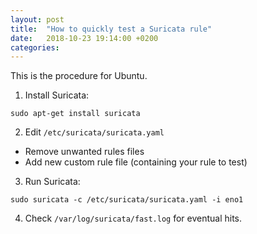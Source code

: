 ```yaml
---
layout: post
title:  "How to quickly test a Suricata rule"
date:   2018-10-23 19:14:00 +0200
categories: 
---
```


This is the procedure for Ubuntu.

1. Install Suricata:

```
sudo apt-get install suricata
```

2. Edit `/etc/suricata/suricata.yaml`
  * Remove unwanted rules files
  * Add new custom rule file (containing your rule to test)

3. Run Suricata:

```
sudo suricata -c /etc/suricata/suricata.yaml -i eno1
```

4. Check `/var/log/suricata/fast.log` for eventual hits.
